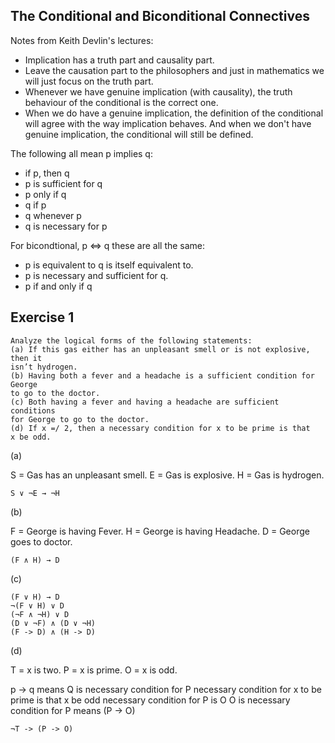 The Conditional and Biconditional Connectives
-----------------------------------------------

Notes from Keith Devlin's lectures:

* Implication has a truth part and causality part.
* Leave the causation part to the philosophers and just in mathematics
  we will just focus on the truth part.
* Whenever we have genuine implication (with causality), the truth
  behaviour of the conditional is the correct one.
* When we do have a genuine implication, the definition of the
  conditional will agree with the way implication behaves. And when we
  don't have genuine implication, the conditional will still be
  defined.

The following all mean p implies q:

* if p, then q
* p is sufficient for q
* p only if q
* q if p
* q whenever p
* q is necessary for p

For bicondtional, p <=> q these are all the same:

* p is equivalent to q is itself equivalent to.
* p is necessary and sufficient for q.
* p if and only if q

Exercise 1
-----------

    Analyze the logical forms of the following statements:
    (a) If this gas either has an unpleasant smell or is not explosive, then it
    isn’t hydrogen.
    (b) Having both a fever and a headache is a sufficient condition for George
    to go to the doctor.
    (c) Both having a fever and having a headache are sufficient conditions
    for George to go to the doctor.
    (d) If x =/ 2, then a necessary condition for x to be prime is that
    x be odd.

(a)

S = Gas has an unpleasant smell.
E = Gas is explosive.
H = Gas is hydrogen.

    S ∨ ¬E → ¬H

(b)

F = George is having Fever.
H = George is having Headache.
D = George goes to doctor.

    (F ∧ H) → D

(c)

    (F ∨ H) → D
    ¬(F ∨ H) ∨ D
    (¬F ∧ ¬H) ∨ D
    (D ∨ ¬F) ∧ (D ∨ ¬H)
    (F -> D) ∧ (H -> D)

(d)

T = x is two.
P = x is prime.
O = x is odd.

p -> q means Q is necessary condition for P
necessary condition for x to be prime is that x be odd
necessary condition for P is O
O is necessary condition for P means (P -> O)

    ¬T -> (P -> O)
